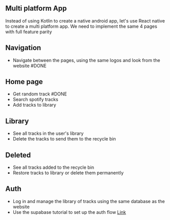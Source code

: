 
## Multi platform App

Instead of using Kotlin to create a native android app, let's use React native to create a multi platform app.
We need to implement the same 4 pages with full feature parity


## Navigation
- Navigate between the pages, using the same logos and look from the website #DONE 

## Home page
- Get random track #DONE 
- Search spotify tracks
- Add tracks to library

## Library
- See all tracks in the user's library
- Delete the tracks to send them to the recycle bin


## Deleted 
- See all tracks added to the recycle bin
- Restore tracks to library or delete them permanently

## Auth
- Log in and manage the library of tracks using the same database as the website
- Use the supabase tutorial to set up the auth flow [Link](https://supabase.com/docs/guides/getting-started/tutorials/with-expo-react-native)
